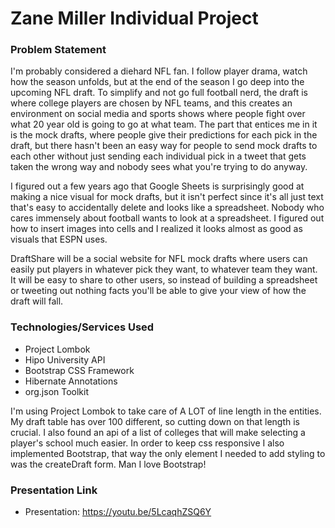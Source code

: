 # Zane Miller Individual Project

### Problem Statement

I'm probably considered a diehard NFL fan. I follow player drama, watch how the season unfolds, but at the end of the season I
go deep into the upcoming NFL draft. To simplify and not go full football nerd, the draft is where college players are chosen
by NFL teams, and this creates an environment on social media and sports shows where people fight over what 20 year old
is going to go at what team. The part that entices me in it is the mock drafts, where people give their predictions for
each pick in the draft, but there hasn't been an easy way for people to send mock drafts to each other without just sending
each individual pick in a tweet that gets taken the wrong way and nobody sees what you're trying to do anyway.

I figured out a few years ago that Google Sheets is surprisingly good at making a nice visual for mock drafts, but it isn't
perfect since it's all just text that's easy to accidentally delete and looks like a spreadsheet. Nobody who cares immensely
about football wants to look at a spreadsheet. I figured out how to insert images into cells and I realized it looks almost
as good as visuals that ESPN uses.

DraftShare will be a social website for NFL mock drafts where users can easily put players in whatever pick they want, to
whatever team they want. It will be easy to share to other users, so instead of building a spreadsheet or tweeting out
nothing facts you'll be able to give your view of how the draft will fall.

### Technologies/Services Used
* Project Lombok
* Hipo University API
* Bootstrap CSS Framework
* Hibernate Annotations
* org.json Toolkit

I'm using Project Lombok to take care of A LOT of line length in the entities. My draft table has over 100 different,
so cutting down on that length is crucial. I also found an api of a list of colleges that will make selecting a player's
  school much easier. In order to keep css responsive I also implemented Bootstrap, that way the only element I needed
to add styling to was the createDraft form. Man I love Bootstrap!

### Presentation Link
* Presentation: https://youtu.be/5LcaqhZSQ6Y
